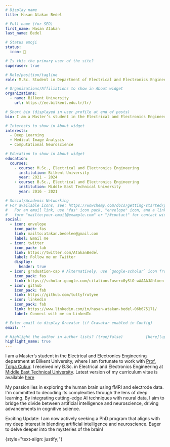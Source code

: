 ```yaml
---
# Display name
title: Hasan Atakan Bedel

# Full name (for SEO)
first_name: Hasan Atakan
last_name: Bedel

# Status emoji
status:
  icon: 🚀

# Is this the primary user of the site?
superuser: true

# Role/position/tagline
role: M.Sc. Student in Department of Electrical and Electronics Engineering

# Organizations/Affiliations to show in About widget
organizations:
  - name: Bilkent University
    url: https://ee.bilkent.edu.tr/tr/

# Short bio (displayed in user profile at end of posts)
bio: I am a Master’s student in the Electrical and Electronics Engineering department at Bilkent University, where I am fortunate to work with [Prof. Tolga Cukur](http://kilyos.ee.bilkent.edu.tr/~cukur/). I received my B.Sc. in Electrical and Electronics Engineering at [Middle East Technical University](https://www.metu.edu.tr/). <i class="fas fa-user"></i>

# Interests to show in About widget
interests:
  - Deep Learning
  - Medical Image Analysis
  - Computational Neuroscience

# Education to show in About widget
education:
  courses:
    - course: M.Sc., Electrical and Electronics Engineering
      institution: Bilkent University
      year: 2021 - 2024
    - course: B.Sc., Electrical and Electronics Engineering
      institution: Middle East Technical University
      year: 2016 - 2021

# Social/Academic Networking
# For available icons, see: https://wowchemy.com/docs/getting-started/page-builder/#icons
#   For an email link, use "fas" icon pack, "envelope" icon, and a link in the
#   form "mailto:your-email@example.com" or "/#contact" for contact widget.
social:
  - icon: envelope
    icon_pack: fas
    link: mailto:atakan.bedelee@gmail.com
    label: Email me
  - icon: twitter
    icon_pack: fab
    link: https://twitter.com/AtakanBedel
    label: Follow me on Twitter
    display:
      header: true
  - icon: graduation-cap # Alternatively, use `google-scholar` icon from `ai` icon pack
    icon_pack: fas
    link: https://scholar.google.com/citations?user=0ySlO-wAAAAJ&hl=en
  - icon: github
    icon_pack: fab
    link: https://github.com/tuttyfrutyee
  - icon: linkedin
    icon_pack: fab
    link: https://www.linkedin.com/in/hasan-atakan-bedel-06b675171/
    label: Connect with me on LinkedIn    

# Enter email to display Gravatar (if Gravatar enabled in Config)
email: ''

# Highlight the author in author lists? (true/false)          [here](uploads/Hasan_Atakan_Bedel_Resume.pdf).
highlight_name: true
---
```


I am a Master’s student in the Electrical and Electronics Engineering department at Bilkent University, where I am fortunate to work with [Prof. Tolga Cukur](http://kilyos.ee.bilkent.edu.tr/~cukur/). I received my B.Sc. in Electrical and Electronics Engineering at [Middle East Technical University](https://www.metu.edu.tr/). <i class="fas fa-download"></i> Latest version of my curriculum vitae is available <a href="uploads/Hasan_Atakan_Bedel_Resume.pdf" target="_blank">here</a>

My passion lies in exploring the human brain using fMRI and electrode data. I'm committed to decoding its complexities through the lens of deep learning. By integrating cutting-edge AI techniques with neural data, I aim to bridge the divide between artificial intelligence and neuroscience, driving advancements in cognitive science.

Exciting Update: I am now actively seeking a PhD program that aligns with my deep interest in blending artificial intelligence and neuroscience. Eager to delve deeper into the mysteries of the brain!
 
{style="text-align: justify;"}
